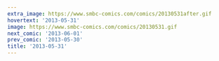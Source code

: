 ```yaml
---
extra_image: https://www.smbc-comics.com/comics/20130531after.gif
hovertext: '2013-05-31'
image: https://www.smbc-comics.com/comics/20130531.gif
next_comic: '2013-06-01'
prev_comic: '2013-05-30'
title: '2013-05-31'
---
```


